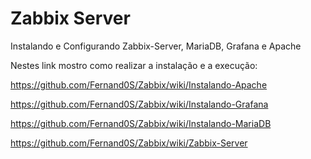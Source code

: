 # Zabbix Server
Instalando e Configurando Zabbix-Server, MariaDB, Grafana e Apache

Nestes link mostro como realizar a instalação e a execução: 

https://github.com/Fernand0S/Zabbix/wiki/Instalando-Apache

https://github.com/Fernand0S/Zabbix/wiki/Instalando-Grafana

https://github.com/Fernand0S/Zabbix/wiki/Instalando-MariaDB

https://github.com/Fernand0S/Zabbix/wiki/Zabbix-Server

